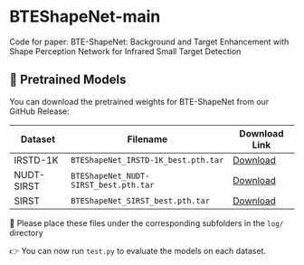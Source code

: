 # BTEShapeNet-main
Code for paper: BTE-ShapeNet: Background and Target Enhancement with Shape Perception Network for Infrared Small Target Detection

## 🔗 Pretrained Models

You can download the pretrained weights for BTE-ShapeNet from our GitHub Release:

| Dataset    | Filename                              | Download Link                                                |
| ---------- | ------------------------------------- | ------------------------------------------------------------ |
| IRSTD-1K   | `BTEShapeNet_IRSTD-1K_best.pth.tar`   | [Download](https://github.com/zydbb/BTEShapeNet-main/releases/download/v1.0/BTEShapeNet_IRSTD-1K_best.pth.tar) |
| NUDT-SIRST | `BTEShapeNet_NUDT-SIRST_best.pth.tar` | [Download](https://github.com/zydbb/BTEShapeNet-main/releases/download/v1.0/BTEShapeNet_NUDT-SIRST_best.pth.tar) |
| SIRST      | `BTEShapeNet_SIRST_best.pth.tar`      | [Download](https://github.com/zydbb/BTEShapeNet-main/releases/download/v1.0/BTEShapeNet_SIRST_best.pth.tar) |

📁 Please place these files under the corresponding subfolders in the `log/` directory

👉 You can now run `test.py` to evaluate the models on each dataset.
